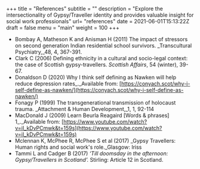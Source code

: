 +++
title = "References"
subtitle = ""
description = "Explore the intersectionality of Gypsy/Traveller identity and provides valuable insight for social work professionals"
url= "references"
date = 2021-06-01T15:13:22Z
draft = false
menu = "main"
weight = 100
+++

* Bombay A, Matheson K and Anisman H (2011) The impact of stressors on second generation Indian residential school survivors. _Transcultural Psychiatry,_48, 4, 367-391.
* Clark C (2006) Defining ethnicity in a cultural and socio-legal context: the case of Scottish gypsy-travellers. _Scottish Affairs_, 54 (winter), 39-67.
* Donaldson D (2020) Why I think self defining as Nawken will help reduce depression rates_._Available from: [https://conyach.scot/why-i-self-define-as-nawken/](https://conyach.scot/why-i-self-define-as-nawken/)
* Fonagy P (1999) The transgenerational transmission of holocaust trauma. _Attachment & Human Development,_1, 1, 92-114
* MacDonald J (2009) Learn Beurla Reagaird [Words & phrases] 1_._Available from: [https://www.youtube.com/watch?v=iI_kDvPCmwk&t=159s](https://www.youtube.com/watch?v=iI_kDvPCmwk&t=159s)
* Mclennan K, McPhee R, McPhee S et al (2017) _Gypsy Travellers: Human rights and social work's role._Glasgow: Iriss
* Tammi L and Cadger B (2017) _‘Till doomsday in the afternoon: Gypsy/Travellers in Scotland’._ Stirling: Article 12 in Scotland.
